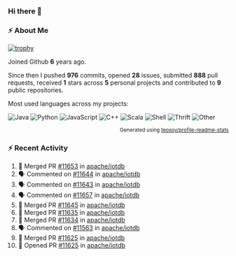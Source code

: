 ### Hi there 👋

### :zap: About Me

[![trophy](https://github-profile-trophy.vercel.app/?username=HTHou&theme=onedark)](https://github.com/ryo-ma/github-profile-trophy)
   
Joined Github **6** years ago.

Since then I pushed **976** commits, opened **28** issues, submitted **888** pull requests, received **1** stars across **5** personal projects and contributed to **9** public repositories.

Most used languages across my projects:

![Java](https://img.shields.io/static/v1?style=flat-square&label=%E2%A0%80&color=555&labelColor=%23b07219&message=Java%EF%B8%B195.4%25)
![Python](https://img.shields.io/static/v1?style=flat-square&label=%E2%A0%80&color=555&labelColor=%233572A5&message=Python%EF%B8%B11.2%25)
![JavaScript](https://img.shields.io/static/v1?style=flat-square&label=%E2%A0%80&color=555&labelColor=%23f1e05a&message=JavaScript%EF%B8%B10.7%25)
![C++](https://img.shields.io/static/v1?style=flat-square&label=%E2%A0%80&color=555&labelColor=%23f34b7d&message=C%2B%2B%EF%B8%B10.5%25)
![Scala](https://img.shields.io/static/v1?style=flat-square&label=%E2%A0%80&color=555&labelColor=%23c22d40&message=Scala%EF%B8%B10.4%25)
![Shell](https://img.shields.io/static/v1?style=flat-square&label=%E2%A0%80&color=555&labelColor=%2389e051&message=Shell%EF%B8%B10.3%25)
![Thrift](https://img.shields.io/static/v1?style=flat-square&label=%E2%A0%80&color=555&labelColor=%23D12127&message=Thrift%EF%B8%B10.3%25)
![Other](https://img.shields.io/static/v1?style=flat-square&label=%E2%A0%80&color=555&labelColor=%23ededed&message=Other%EF%B8%B10.8%25)

<p align="right"><sub>Generated using <a href="https://github.com/marketplace/actions/profile-readme-stats">teoxoy/profile-readme-stats</a></sub></p>


<!--![](https://github.com/HTHou/HTHou/blob/output/github-contribution-grid-snake.svg)-->

<!--![Haonan Hou's github stats](https://github-readme-stats.vercel.app/api?username=HTHou&count_private=true&show_icons=true&theme=onedark)-->

<!--![Haonan Hou's wakatime stats](https://github-readme-stats.vercel.app/api/wakatime?username=HTHou&layout=compact&theme=onedark)-->

<!--![Top Langs](https://github-readme-stats.vercel.app/api/top-langs/?username=HTHou&theme=onedark&layout=compact)-->

### :zap: Recent Activity
<!--START_SECTION:activity-->
1. 🎉 Merged PR [#11653](https://github.com/apache/iotdb/pull/11653) in [apache/iotdb](https://github.com/apache/iotdb)
2. 🗣 Commented on [#11644](https://github.com/apache/iotdb/pull/11644#issuecomment-1839939297) in [apache/iotdb](https://github.com/apache/iotdb)
3. 🗣 Commented on [#11643](https://github.com/apache/iotdb/pull/11643#issuecomment-1839938836) in [apache/iotdb](https://github.com/apache/iotdb)
4. 🗣 Commented on [#11657](https://github.com/apache/iotdb/issues/11657#issuecomment-1839894971) in [apache/iotdb](https://github.com/apache/iotdb)
5. 🎉 Merged PR [#11645](https://github.com/apache/iotdb/pull/11645) in [apache/iotdb](https://github.com/apache/iotdb)
6. 🎉 Merged PR [#11635](https://github.com/apache/iotdb/pull/11635) in [apache/iotdb](https://github.com/apache/iotdb)
7. 🎉 Merged PR [#11634](https://github.com/apache/iotdb/pull/11634) in [apache/iotdb](https://github.com/apache/iotdb)
8. 🗣 Commented on [#11563](https://github.com/apache/iotdb/issues/11563#issuecomment-1829317964) in [apache/iotdb](https://github.com/apache/iotdb)
9. 🎉 Merged PR [#11625](https://github.com/apache/iotdb/pull/11625) in [apache/iotdb](https://github.com/apache/iotdb)
10. 💪 Opened PR [#11625](https://github.com/apache/iotdb/pull/11625) in [apache/iotdb](https://github.com/apache/iotdb)
<!--END_SECTION:activity-->

<!--
**HTHou/HTHou** is a ✨ _special_ ✨ repository because its `README.md` (this file) appears on your GitHub profile.

Here are some ideas to get you started:

- 🔭 I’m currently working on ...
- 🌱 I’m currently learning ...
- 👯 I’m looking to collaborate on ...
- 🤔 I’m looking for help with ...
- 💬 Ask me about ...
- 📫 How to reach me: ...
- 😄 Pronouns: ...
- ⚡ Fun fact: ...
-->

